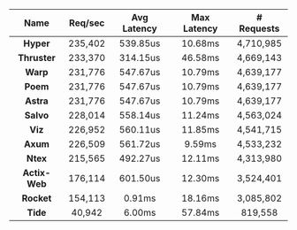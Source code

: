 |   **Name**   |   Req/sec   | Avg Latency | Max Latency |  # Requests |
|:------------:|:-----------:|:-----------:|:-----------:|:-----------:|
|**Hyper**|235,402|539.85us|10.68ms|4,710,985|
|**Thruster**|233,370|314.15us|46.58ms|4,669,143|
|**Warp**|231,776|547.67us|10.79ms|4,639,177|
|**Poem**|231,776|547.67us|10.79ms|4,639,177|
|**Astra**|231,776|547.67us|10.79ms|4,639,177|
|**Salvo**|228,014|558.14us|11.24ms|4,563,024|
|**Viz**|226,952|560.11us|11.85ms|4,541,715|
|**Axum**|226,509|561.72us|9.59ms|4,533,232|
|**Ntex**|215,565|492.27us|12.11ms|4,313,980|
|**Actix-Web**|176,114|601.50us|12.30ms|3,524,401|
|**Rocket**|154,113|0.91ms|18.16ms|3,085,802|
|**Tide**|40,942|6.00ms|57.84ms|819,558|

